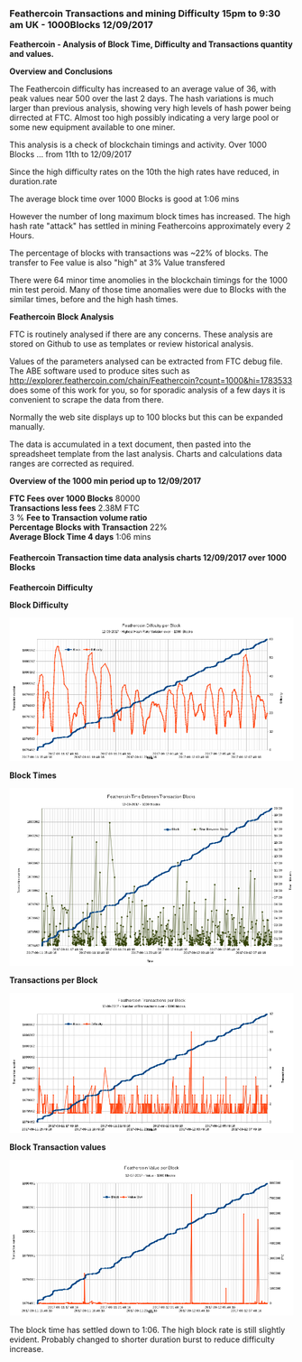 ### Feathercoin Transactions and mining Difficulty  15pm to 9:30 am UK - 1000Blocks  12/09/2017

**Feathercoin - Analysis of Block Time, Difficulty and Transactions quantity and values.**  

**Overview and Conclusions**

The Feathercoin difficulty has increased to an average value of 36, with peak values near 500 over the last 2 days. The hash variations is much larger than previous analysis, showing very high levels of hash power being dirrected at FTC. Almost too high possibly indicating a very large pool or some new equipment available to one miner.

This analysis is a check of blockchain timings and activity. Over  1000 Blocks  … from 11th to 12/09/2017

Since the high difficulty rates on the 10th the high rates have reduced, in duration.rate

The average block time over 1000 Blocks is good at   1:06  mins

However the number of long maximum block times has increased. The high hash rate "attack" has settled in mining Feathercoins approximately every 2 Hours.

The percentage of blocks with transactions was ~22% of blocks. The transfer to Fee value is also "high" at 3% Value transfered

There were 64 minor time anomolies in the blockchain timings for the 1000 min test peroid. Many of those time anomalies were due to Blocks with the similar times, before and the high hash times.


**Feathercoin Block Analysis**

FTC is routinely analysed if there are any concerns. These analysis are stored on Github to use as templates or review historical analysis.

Values of the parameters analysed can be extracted from FTC debug file. The ABE software used to produce sites such as http://explorer.feathercoin.com/chain/Feathercoin?count=1000&hi=1783533 does some of this work for you, so for sporadic analysis of a few days it is convenient to scrape the data from there.

Normally the web site displays up to 100 blocks but this can be expanded manually.

The data is accumulated in a text document, then pasted into the spreadsheet template from the last analysis. Charts and calculations data ranges are corrected as required.


**Overview of the 1000 min period up to 12/09/2017**

**FTC Fees over 1000 Blocks**   80000   
**Transactions less fees**		2.38M FTC   
3 %	**Fee to Transaction volume ratio**	    
**Percentage  Blocks with Transaction**	22%	 
**Average Block Time 4 days**    1:06 mins    



#### Feathercoin Transaction time data analysis charts 12/09/2017 over 1000 Blocks

**Feathercoin Difficulty**   



**Block Difficulty**

![FTC Difficulty 12/09/2017](https://github.com/wrapperband/FTCBlockTimeAnalysis/blob/master/2017-09-12FTCTransactionAnalysis/FTC-Difficulty-12-09-2017.png?raw=true)

**Block Times**

![FTC Block Times 12/09/2017](https://github.com/wrapperband/FTCBlockTimeAnalysis/blob/master/2017-09-12FTCTransactionAnalysis/FTC-BlockTime-12-09-2017.png?raw=true)

**Transactions per Block**

![FTC Transactions 12/09/2017](https://github.com/wrapperband/FTCBlockTimeAnalysis/blob/master/2017-09-12FTCTransactionAnalysis/FTC-Transactions-12-09-2017.png?raw=true)

**Block Transaction values**

![FTC Transactions Values 12/09/2017](https://github.com/wrapperband/FTCBlockTimeAnalysis/blob/master/2017-09-12FTCTransactionAnalysis/FTC-TransactionValue-12-09-2017.png?raw=true)


The block time has settled down to 1:06. The high block rate is still slightly evident. Probably changed to shorter duration burst to reduce difficulty increase.


